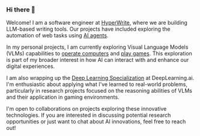### Hi there 👋

Welcome! I am a software engineer at [HyperWrite](https://hyperwriteai.com), where we are building LLM-based writing tools. Our projects have included exploring the automation of web tasks using [AI agents](https://venturebeat.com/ai/hyperwrite-unveils-breakthrough-ai-agent-that-can-surf-the-web-like-a-human/).

In my personal projects, I am currently exploring Visual Language Models (VLMs) capabilities to [operate computers](https://venturebeat.com/ai/the-self-operating-computer-emerges/) and [play games](https://www.youtube.com/watch?v=9Znt4dMAB7U). This exploration is part of my broader interest in how AI can interact with and enhance our digital experiences.

I am also wrapping up the [Deep Learning Specialization](https://www.deeplearning.ai/deep-learning-specialization/) at DeepLearning.ai. I'm enthusiastic about applying what I've learned to real-world problems, particularly in research projects focused on the reasoning abilities of VLMs and their application in gaming environments.

I'm open to collaborations on projects exploring these innovative technologies. If you are interested in discussing potential research opportunities or just want to chat about AI innovations, feel free to reach out!


